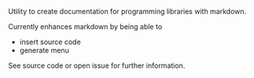 Utility to create documentation for programming libraries with markdown.

Currently enhances markdown by being able to
 - insert source code
 - generate menu

See source code or open issue for further information.
